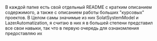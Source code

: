 В каждой папке есть свой отдельный README с кратким описанием содержимого, а также с описанием работы больших "курсовых" проектов.
В Целом самы значимые из них SolatSystemModel и LazerAutomatization, я считаю в них я в большей степени представил все свои навыки, так что в первую очередь для ознакомления предоставляю их
